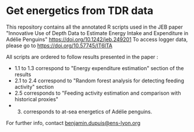 # Get energetics from TDR data
This repository contains all the annotated R scripts used in the JEB paper
"Innovative Use of Depth Data to Estimate Energy Intake and Expenditure in Adélie Penguins"
https://doi.org/10.1242/jeb.249201
To access logger data, please go to https://doi.org/10.57745/IT6ITA

All scripts are ordered to follow results presented in the paper :
- 1.1 to 1.3 correspond to "Energy expenditure estimation" section of the results
- 2.1 to 2.4 correspond to "Random forest analysis for detecting feeding activity" section
- 2.5 corresponds to "Feeding activity estimation and comparison with historical proxies"
- 3. corresponds to at-sea energetics of Adélie penguins.

For further info, contact benjamin.dupuis@ens-lyon.org
